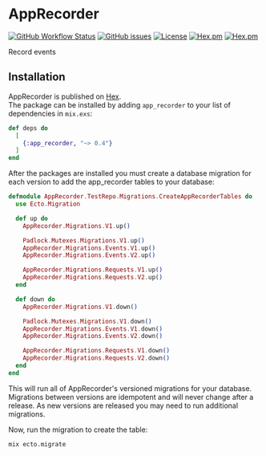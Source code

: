 # AppRecorder

[![GitHub Workflow Status](https://img.shields.io/github/workflow/status/annatel/app_recorder/main?cacheSeconds=3600&style=flat-square)](https://github.com/annatel/app_recorder/actions) [![GitHub issues](https://img.shields.io/github/issues-raw/annatel/app_recorder?style=flat-square&cacheSeconds=3600)](https://github.com/annatel/app_recorder/issues) [![License](https://img.shields.io/badge/license-MIT-brightgreen.svg?cacheSeconds=3600?style=flat-square)](http://opensource.org/licenses/MIT) [![Hex.pm](https://img.shields.io/hexpm/v/app_recorder?style=flat-square)](https://hex.pm/packages/app_recorder) [![Hex.pm](https://img.shields.io/hexpm/dt/app_recorder?style=flat-square)](https://hex.pm/packages/app_recorder)

Record events

## Installation

AppRecorder is published on [Hex](https://hex.pm/packages/app_recorder).  
The package can be installed by adding `app_recorder` to your list of dependencies in `mix.exs`:

```elixir
def deps do
  [
    {:app_recorder, "~> 0.4"}
  ]
end
```

After the packages are installed you must create a database migration for each version to add the app_recorder tables to your database:

```elixir
defmodule AppRecorder.TestRepo.Migrations.CreateAppRecorderTables do
  use Ecto.Migration

  def up do
    AppRecorder.Migrations.V1.up()

    Padlock.Mutexes.Migrations.V1.up()
    AppRecorder.Migrations.Events.V1.up()
    AppRecorder.Migrations.Events.V2.up()

    AppRecorder.Migrations.Requests.V1.up()
    AppRecorder.Migrations.Requests.V2.up()
  end

  def down do
    AppRecorder.Migrations.V1.down()

    Padlock.Mutexes.Migrations.V1.down()
    AppRecorder.Migrations.Events.V1.down()
    AppRecorder.Migrations.Events.V2.down()

    AppRecorder.Migrations.Requests.V1.down()
    AppRecorder.Migrations.Requests.V2.down()
  end
end

```

This will run all of AppRecorder's versioned migrations for your database. Migrations between versions are idempotent and will never change after a release. As new versions are released you may need to run additional migrations.

Now, run the migration to create the table:

```sh
mix ecto.migrate
```
